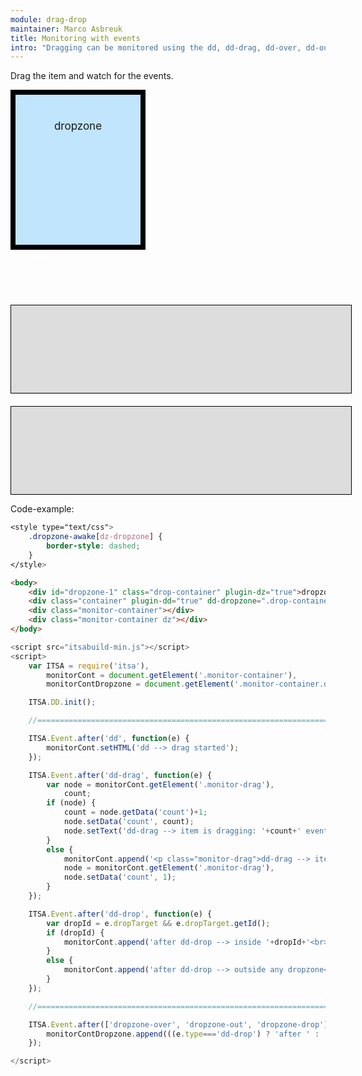 ```yaml
---
module: drag-drop
maintainer: Marco Asbreuk
title: Monitoring with events
intro: "Dragging can be monitored using the dd, dd-drag, dd-over, dd-out, dd-drop and dd-dropzone events. <br><br><b>Note:</b> it is highly recommended to use the Promised-way instead of this example."
---
```


<style type="text/css">
    .container {
        margin: 10px;
        height: 100px;
        width: 100px;
        background-color: #990073;
        border: 2px solid #000;
        color: #FFF;
        text-align: center;
        padding-top: 10px;
    }
    .drop-container {
        width: 200px;
        height: 200px;
        border: solid 8px #000;
        background-color: #c0e5fd;
        margin-right: 20px;
        text-align: center;
        font-size: 17px;
        padding-top: 40px;
        float: left;
    }
    .monitor-container {
        margin-top: 230px;
        width: 100%;
        min-height: 120px;
        border: solid 1px #000;
        background-color: #ddd;
        padding: 10px 20px;
    }
    .monitor-container.dz {
        margin-top: 20px;
    }
    .body-content.module .monitor-container p {
        margin: 0;
    }
    .body-content.module p.spaced {
        margin-top: 25px;
    }
    .dropzone-awake[dz-dropzone] {
        border-style: dashed;
    }
</style>

Drag the item and watch for the events.


<div id="dropzone-1" class="drop-container" plugin-dz="true">dropzone</div>
<div class="container" plugin-dd="true" dd-dropzone=".drop-container" dd-effect-allowed="all">drag me</div>
<div class="monitor-container"></div>
<div class="monitor-container dz"></div>

<p class="spaced">Code-example:</p>

```css
<style type="text/css">
    .dropzone-awake[dz-dropzone] {
        border-style: dashed;
    }
</style>
```

```html
<body>
    <div id="dropzone-1" class="drop-container" plugin-dz="true">dropzone</div>
    <div class="container" plugin-dd="true" dd-dropzone=".drop-container" dd-effect-allowed="all">drag me</div>
    <div class="monitor-container"></div>
    <div class="monitor-container dz"></div>
</body>
```

```js
<script src="itsabuild-min.js"></script>
<script>
    var ITSA = require('itsa'),
        monitorCont = document.getElement('.monitor-container'),
        monitorContDropzone = document.getElement('.monitor-container.dz');

    ITSA.DD.init();

    //=======================================================================

    ITSA.Event.after('dd', function(e) {
        monitorCont.setHTML('dd --> drag started');
    });

    ITSA.Event.after('dd-drag', function(e) {
        var node = monitorCont.getElement('.monitor-drag'),
            count;
        if (node) {
            count = node.getData('count')+1;
            node.setData('count', count);
            node.setText('dd-drag --> item is dragging: '+count+' events');
        }
        else {
            monitorCont.append('<p class="monitor-drag">dd-drag --> item is dragging: 1 event</p>');
            node = monitorCont.getElement('.monitor-drag'),
            node.setData('count', 1);
        }
    });

    ITSA.Event.after('dd-drop', function(e) {
        var dropId = e.dropTarget && e.dropTarget.getId();
        if (dropId) {
            monitorCont.append('after dd-drop --> inside '+dropId+'<br>');
        }
        else {
            monitorCont.append('after dd-drop --> outside any dropzone<br>');
        }
    });

    //=======================================================================

    ITSA.Event.after(['dropzone-over', 'dropzone-out', 'dropzone-drop'], function(e) {
        monitorContDropzone.append(((e.type==='dd-drop') ? 'after ' : '')+e.type+' --> '+e.target.getId()+'<br>');
    });

</script>
```

<script src="../../dist/itsabuild-min.js"></script>
<script>
    var ITSA = require('itsa'),
        monitorCont = document.getElement('.monitor-container'),
        monitorContDropzone = document.getElement('.monitor-container.dz');

    ITSA.DD.init();

    //=======================================================================

    ITSA.Event.after('dd', function(e) {
        monitorCont.setHTML('dd --> drag started');
    });

    ITSA.Event.after('dd-drag', function(e) {
        var node = monitorCont.getElement('.monitor-drag'),
            count;
        if (node) {
            count = node.getData('count')+1;
            node.setData('count', count);
            node.setText('dd-drag --> item is dragging: '+count+' events');
        }
        else {
            monitorCont.append('<p class="monitor-drag">dd-drag --> item is dragging: 1 event</p>');
            node = monitorCont.getElement('.monitor-drag'),
            node.setData('count', 1);
        }
    });

    ITSA.Event.after('dd-drop', function(e) {
        var dropId = e.dropTarget && e.dropTarget.getId();
        if (dropId) {
            monitorCont.append('after dd-drop --> inside '+dropId+'<br>');
        }
        else {
            monitorCont.append('after dd-drop --> outside any dropzone<br>');
        }
    });

    //=======================================================================

    ITSA.Event.after(['dropzone-over', 'dropzone-out', 'dropzone-drop'], function(e) {
        monitorContDropzone.append(((e.type==='dd-drop') ? 'after ' : '')+e.type+' --> '+e.target.getId()+'<br>');
    });
</script>
